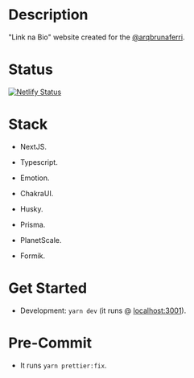 # Description

"Link na Bio" website created for the [@arqbrunaferri](https://www.instagram.com/arqbrunaferri/).

# Status

[![Netlify Status](https://api.netlify.com/api/v1/badges/4a8cbc9a-5f34-458e-9890-b4dc6e74b82f/deploy-status)](https://app.netlify.com/sites/arqbrunaferri/deploys)

# Stack

- NextJS.

- Typescript.

- Emotion.

- ChakraUI.

- Husky.

- Prisma.

- PlanetScale.

- Formik.

# Get Started

- Development: `yarn dev` (it runs @ [localhost:3001](http://localhost:3001/)).

# Pre-Commit

- It runs `yarn prettier:fix`.

<!--
# Instructions

brew install planetscale/tap/pscale

pscale auth login -> confirm the code

pscale connect arqbrunaferri main --port 3309

pscale branch create arqbrunaferri shadow

pscale connect arqbrunaferri shadow --port 3310

DATABASE_URL="mysql://root@127.0.0.1:3309/arqbrunaferri"

SHADOW_DATABASE_URL="mysql://root@127.0.0.1:3310/arqbrunaferri"

yarn add prisma @prisma/client

npx prisma init -> create models

npx prisma migrate dev -> connected to the main -> init (migration name)

npx prisma migrate reset -> y (if necessary)

npx prisma studio -> http://localhost:5555/

npx prisma generate -> implemente the /api/...

check @ http://localhost:3001/api/...

 -->
